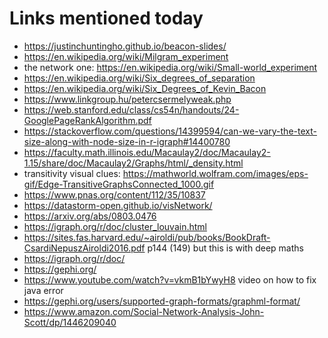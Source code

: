 # Links mentioned today 

-	https://justinchuntingho.github.io/beacon-slides/
-	https://en.wikipedia.org/wiki/Milgram_experiment
-	the network one: https://en.wikipedia.org/wiki/Small-world_experiment
-	https://en.wikipedia.org/wiki/Six_degrees_of_separation
-	https://en.wikipedia.org/wiki/Six_Degrees_of_Kevin_Bacon
-	https://www.linkgroup.hu/petercsermelyweak.php
-	https://web.stanford.edu/class/cs54n/handouts/24-GooglePageRankAlgorithm.pdf
-	https://stackoverflow.com/questions/14399594/can-we-vary-the-text-size-along-with-node-size-in-r-igraph#14400780
-	https://faculty.math.illinois.edu/Macaulay2/doc/Macaulay2-1.15/share/doc/Macaulay2/Graphs/html/_density.html
-	transitivity visual clues: https://mathworld.wolfram.com/images/eps-gif/Edge-TransitiveGraphsConnected_1000.gif
-	https://www.pnas.org/content/112/35/10837
-	https://datastorm-open.github.io/visNetwork/
-	https://arxiv.org/abs/0803.0476
-	https://igraph.org/r/doc/cluster_louvain.html
-	https://sites.fas.harvard.edu/~airoldi/pub/books/BookDraft-CsardiNepuszAiroldi2016.pdf p144 (149) but this is with deep maths
-	https://igraph.org/r/doc/
-	https://gephi.org/
-	https://www.youtube.com/watch?v=vkmB1bYwyH8 video on how to fix java error
-	https://gephi.org/users/supported-graph-formats/graphml-format/
-	https://www.amazon.com/Social-Network-Analysis-John-Scott/dp/1446209040
